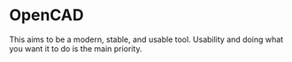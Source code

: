 # OpenCAD
This aims to be a modern, stable, and usable tool.
Usability and doing what you want it to do is the main priority.
